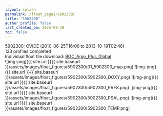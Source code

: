 ```yaml
---
layout: splash
permalink: /float_pages/5902300/
title: "5902300"
author_profile: false
last_created_on: 2025-09-30
toc: false
---
```

 
5902300: OVIDE (2010-06-25T16:00 to 2013-10-19T02:46)\
123 profiles completed\
Individual float file download: [BGC_Argo_Plus_Global](https://ftp.soest.hawaii.edu/bgc_argo_plus/Individual_Floats/outliers_removed/5902300_Sprof_processed.nc)\
![img-png]({{ site.url }}{{ site.baseurl }}/assets/images/float_figures/5902300/01_5902300_map.png)
![img-png]({{ site.url }}{{ site.baseurl }}/assets/images/float_figures/5902300/5902300_DOXY.png)
![img-png]({{ site.url }}{{ site.baseurl }}/assets/images/float_figures/5902300/5902300_PRES.png)
![img-png]({{ site.url }}{{ site.baseurl }}/assets/images/float_figures/5902300/5902300_PSAL.png)
![img-png]({{ site.url }}{{ site.baseurl }}/assets/images/float_figures/5902300/5902300_TEMP.png)
